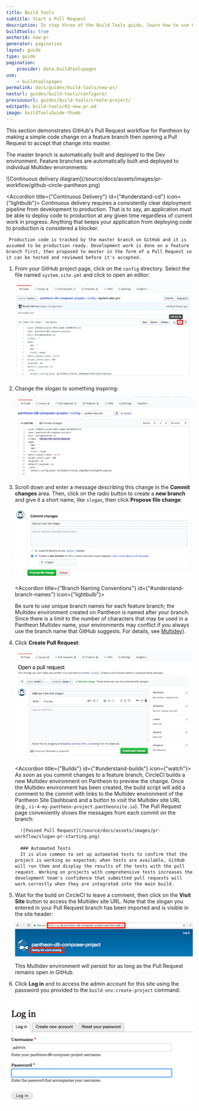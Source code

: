 ```yaml
---
title: Build Tools
subtitle: Start a Pull Request
description: In step three of the Build Tools guide, learn how to use GitHub as part of your workflow.
buildtools: true
anchorid: new-pr
generator: pagination
layout: guide
type: guide
pagination:
    provider: data.buildtoolspages
use:
    - buildtoolspages
permalink: docs/guides/build-tools/new-pr/
nexturl: guides/build-tools/configure/
previousurl: guides/build-tools/create-project/
editpath: build-tools/03-new-pr.md
image: buildToolsGuide-thumb
---
```

This section demonstrates GitHub's Pull Request workflow for Pantheon by making a simple code change on a feature branch then opening a Pull Request to accept that change into master.

The master branch is automatically built and deployed to the Dev environment. Feature branches are automatically built and deployed to individual Multidev environments:

<p class="text-center" markdown="1">![Continuous delivery diagram](/source/docs/assets/images/pr-workflow/github-circle-pantheon.png)</p>


<Accordion title={"Continuous Delivery"} id={"#understand-cd"} icon={"lightbulb"}>
     Continuous delivery requires a consistently clear deployment pipeline from development to production. That is to say, an application must be able to deploy code to production at any given time regardless of current work in progress. Anything that keeps your application from deploying code to production is considered a blocker.

     Production code is tracked by the master branch on GitHub and it is assumed to be production ready. Development work is done on a feature branch first, then proposed to master in the form of a Pull Request so it can be tested and reviewed before it's accepted.
</Accordion>


1. From your GitHub project page, click on the `config` directory. Select the file named `system.site.yml` and click <span class="glyphicon glyphicon-pencil"></span> to open an editor:

    ![system.site.yml Configuration](/source/docs/assets/images/pr-workflow/system-site-config.png)

2. Change the slogan to something inspiring:

    ![Edit slogan](/source/docs/assets/images/pr-workflow/edit-slogan.png)

3. Scroll down and enter a message describing this change in the **Commit changes** area. Then, click on the radio button to create a **new branch** and give it a short name, like `slogan`, then click **Propose file change**:

    ![Create slogan branch](/source/docs/assets/images/pr-workflow/create-slogan-branch.png)


    <Accordion title={"Branch Naming Conventions"} id={"#understand-branch-names"} icon={"lightbulb"}>

    Be sure to use unique branch names for each feature branch; the Multidev environment created on Pantheon is named after your branch. Since there is a limit to the number of characters that may be used in a Pantheon Multidev name, your environments may conflict if you always use the branch name that GitHub suggests. For details, see [Multidev](/docs/multidev/#what-are-the-naming-conventions-for-branches)).

    </Accordion>


4. Click **Create Pull Request**:

    ![Slogan Pull Request](/source/docs/assets/images/pr-workflow/slogan-pull-request.png)

    <Accordion title={"Builds"} id={"#understand-builds"} icon={"watch"}>
         As soon as you commit changes to a feature branch, CircleCI builds a new Multidev environment on Pantheon to preview the change. Once the Multidev environment has been created, the build script will add a comment to the commit with links to the Multidev environment of the Pantheon Site Dashboard and a button to visit the Multidev site URL (e.g., `ci-4-my-pantheon-project.pantheonsite.io`). The Pull Request page conveniently shows the messages from each commit on the branch:

         ![Passed Pull Request](/source/docs/assets/images/pr-workflow/slogan-pr-starting.png)

         ### Automated Tests
         It is also common to set up automated tests to confirm that the project is working as expected; when tests are available, GitHub will run them and display the results of the tests with the pull request. Working on projects with comprehensive tests increases the development team's confidence that submitted pull requests will work correctly when they are integrated into the main build.


</Accordion>

5. Wait for the build on CircleCI to leave a comment, then click on the **Visit Site** button to access the Multidev site URL. Note that the slogan you entered in your Pull Request branch has been imported and is visible in the site header:

    ![Site initial login](/source/docs/assets/images/pr-workflow/pr-slogan-site.png)

    This Multidev environment will persist for as long as the Pull Request remains open in GitHub.

6. Click **Log in** and to access the admin account for this site using the password you provided to the `build-env:create-project` command:

  ![Site admin log in](/source/docs/assets/images/pr-workflow/admin-log-in.png)
